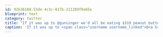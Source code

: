 ```yaml
---
id: 92b36188-53de-4c3c-817b-211289f0a65e
blueprint: text
category: twitter
title: "If it was up to @gunsinger we'd all be eating $319 peanut butter at @SWOkangan"
caption: 'If it was up to <span class="username username_linked">@<a href="https://twitter.com/gunsinger" title="Cynthia Gunsinger">gunsinger</a></span> we''d all be eating $319 peanut butter at @SWOkangan'
---
```

